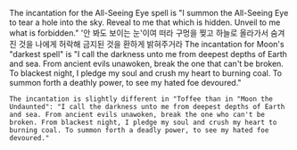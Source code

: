 The incantation for the All-Seeing Eye spell is "I summon the All-Seeing Eye to tear a hole into the sky. Reveal to me that which is hidden. Unveil to me what is forbidden."
'안 봐도 보이는 눈'이여 떠라
구멍을 찢고 하늘로 올라가서
숨겨진 것을 나에게 허락해
금지된 것을 환하게 밝혀주거라
The incantation for Moon's "darkest spell" is "I call the darkness unto me from deepest depths of Earth and sea. From ancient evils unawoken, break the one that can't be broken. To blackest night, I pledge my soul and crush my heart to burning coal. To summon forth a deathly power, to see my hated foe devoured."

    The incantation is slightly different in "Toffee than in "Moon the Undaunted": "I call the darkness unto me from deepest depths of Earth and sea. From ancient evils unawoken, break the one who can't be broken. From blackest night, I pledge my soul and crush my heart to burning coal. To summon forth a deadly power, to see my hated foe devoured." 